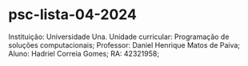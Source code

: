 # psc-lista-04-2024

Instituição: Universidade Una.
Unidade curricular: Programação de soluções computacionais; 
Professor: Daniel Henrique Matos de Paiva;
Aluno: Hadriel Correia Gomes;
RA: 42321958;
